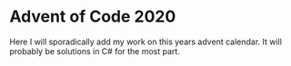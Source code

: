 # Advent of Code 2020

Here I will sporadically add my work on this years advent calendar.
It will probably be solutions in C# for the most part.
